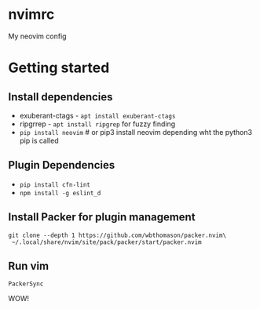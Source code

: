 # nvimrc
My neovim config

# Getting started
## Install dependencies

* exuberant-ctags - `apt install exuberant-ctags`
* ripgrrep - `apt install ripgrep` for fuzzy finding
* `pip install neovim` # or pip3 install neovim depending wht the python3 pip is called

## Plugin Dependencies
* `pip install cfn-lint`
* `npm install -g eslint_d`

## Install Packer for plugin management

```
git clone --depth 1 https://github.com/wbthomason/packer.nvim\
 ~/.local/share/nvim/site/pack/packer/start/packer.nvim
```

## Run vim

`PackerSync`

WOW!
